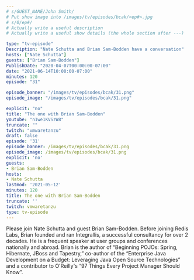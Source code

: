```yaml
---
# s/GUEST_NAME/John Smith/
# Put show image into /images/tv/episodes/bcak/<ep#>.jpg
# s/0/ep#/
# Actually write a useful description
# Actually write a useful show details (the whole section after ---)

type: "tv-episode"
Description: "Nate Schutta and Brian Sam-Bodden have a conversation"
hosts: ["Nate Schutta"]
guests: ["Brian Sam-Bodden"]
PublishDate: "2020-04-07T00:00:00-07:00"
date: "2021-06-14T10:00:00-07:00"
minutes: 120
episode: "31"

episode_banner: "/images/tv/episodes/bcak/31.png"
episode_image: "/images/tv/episodes/bcak/31.png"

explicit: "no"
title: "The one with Brian Sam-Bodden"
youtube: "n1we1KVSzW8"
truncate: ""
twitch: "vmwaretanzu"
draft: false
episode: '31'
episode_banner: /images/tv/episodes/bcak/31.png
episode_image: /images/tv/episodes/bcak/31.png
explicit: 'no'
guests:
- Brian Sam-Bodden
hosts:
- Nate Schutta
lastmod: '2021-05-12'
minutes: 120
title: The one with Brian Sam-Bodden
truncate: ''
twitch: vmwaretanzu
type: tv-episode
---
```


Please join Nate Schutta and guest Brian Sam-Bodden. Before joining Redis Labs, Brian founded and ran Integrallis, a successful consultancy for over 2 decades. He is a frequent speaker at user groups and conferences nationally and abroad. Brian is the author of “Beginning POJOs: Spring, Hibernate, JBoss and Tapestry,” co-author of the “Enterprise Java Development on a Budget: Leveraging Java Open Source Technologies” and a contributor to O'Reilly's “97 Things Every Project Manager Should Know”.